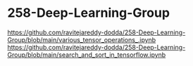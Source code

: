 # 258-Deep-Learning-Group
https://github.com/ravitejareddy-dodda/258-Deep-Learning-Group/blob/main/various_tensor_operations_.ipynb
https://github.com/ravitejareddy-dodda/258-Deep-Learning-Group/blob/main/search_and_sort_in_tensorflow.ipynb
